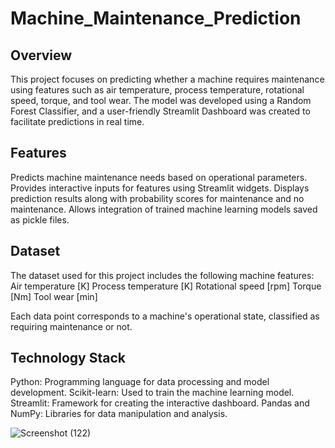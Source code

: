 # Machine_Maintenance_Prediction
## **Overview**
This project focuses on predicting whether a machine requires maintenance using features such as air temperature, process temperature, rotational speed, torque, and tool wear. The model was developed using a Random Forest Classifier, and a user-friendly Streamlit Dashboard was created to facilitate predictions in real time.

## **Features**
Predicts machine maintenance needs based on operational parameters.
Provides interactive inputs for features using Streamlit widgets.
Displays prediction results along with probability scores for maintenance and no maintenance.
Allows integration of trained machine learning models saved as pickle files.

## **Dataset**
The dataset used for this project includes the following machine features:
Air temperature [K]
Process temperature [K]
Rotational speed [rpm]
Torque [Nm]
Tool wear [min]

Each data point corresponds to a machine's operational state, classified as requiring maintenance or not.

## **Technology Stack**
Python: Programming language for data processing and model development.
Scikit-learn: Used to train the machine learning model.
Streamlit: Framework for creating the interactive dashboard.
Pandas and NumPy: Libraries for data manipulation and analysis.


![Screenshot (122)](https://github.com/user-attachments/assets/ce6c84ac-681f-4ca4-9a74-397f8a5c333e)
